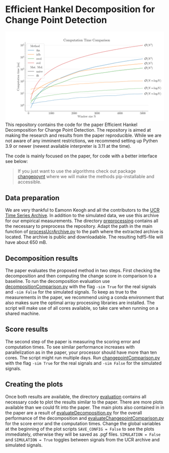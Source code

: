 # Efficient Hankel Decomposition for Change Point Detection
![Computation](images/Changepoint_Computation_Time_simulated.png)
This repository contains the code for the paper Efficient Hankel Decomposition for Change Point Detection.
The repository is aimed at making the research and results from the paper reproducible. While we are not aware of any 
imminent restrictions, we recommend setting up Pythen 3.9 or newer (newest available interpreter is 3.11 at the time).

The code is mainly focused on the paper, for code with a better interface see below:

> If you just want to use the algorithms check out package [changepoynt](https://github.com/Lucew/changepoynt)
> where we will make the methods pip-installable and accessible.

## Data preparation
We are very thankful to Eamonn Keogh and all the contributors to the 
[UCR Time Series Archive](https://www.cs.ucr.edu/%7Eeamonn/time_series_data_2018/). In addition to the simulated data,
we use this archive for our empirical measurements. The directory [preprocessing](preprocessing/) contains all the
necessary to preprocess the repository. Adapt the path in the main function of 
[processUcrArchive.py](preprocessing/processUcrArchive.py) to the path where the extracted archive is located. The 
archive is public and downloadable. The resulting hdf5-file will have about 650 mB.

## Decomposition results
The paper evaluates the proposed method in two steps. First checking the decomposition and then computing the change
score in comparison to a baseline. To run the decomposition evaluation use
[decompositionComparison.py](decompositionComparison.py) with the flag `-sim True` for the real signals and `-sim False`
for the simulated signals. To keep as true to the measurements in the paper, we recommend using a conda environment
that also makes sure the optimal array processing libraries are installed. The script will make use of all cores
available, so take care when running on a shared machine.

## Score results
The second step of the paper is measuring the scoring error and computation times. To see similar performance increases
with parallelization as in the paper, your processor should have more than ten cores. The script might run multiple 
days. Run [changepointComparison.py](changepointComparison.py) with the flag `-sim True` for the real signals and 
`-sim False` for the simulated signals.

## Creating the plots
Once both results are available, the directory [evaluation](evaluation/) contains all necessary code to plot the results
similar to the paper. There are more plots available than we could fit into the paper. The main plots also contained in
in the paper are a result of [evaluateDecomposition.py](evaluation/evaluateDecomposition.py) for the overall performance
of the decomposition and [evaluateChangepointComparison.py](evaluation/evaluateChangepointComparison.py) for the score
error and the computation times. Change the global variables at the beginning of the plot scripts `SAVE_CONFIG = False` 
to see the plots immediately, otherwise they will be saved as .pgf files. `SIMULATION = False` and `SIMULATION = True` 
toggles between signals from the UCR archive and simulated signals.

